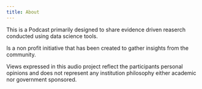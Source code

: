 ```yaml
---
title: About
---
```


This is a Podcast primarily designed to share evidence driven reaserch conducted using  data science tools. 

Is a non profit initiative that  has been created to gather insights from the community. 


Views expressed in this audio project reflect the participants personal opinions and does not represent any institution philosophy either academic nor government sponsored. 
